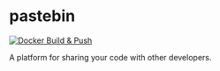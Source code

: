 # pastebin
[![Docker Build & Push](https://github.com/npvietkhoa/pastebin/actions/workflows/docker-build.yml/badge.svg)](https://github.com/npvietkhoa/pastebin/actions/workflows/docker-build.yml)

A platform for sharing your code with other developers.
